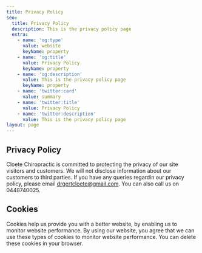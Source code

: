 ```yaml
---
title: Privacy Policy
seo:
  title: Privacy Policy
  description: This is the privacy policy page
  extra:
    - name: 'og:type'
      value: website
      keyName: property
    - name: 'og:title'
      value: Privacy Policy
      keyName: property
    - name: 'og:description'
      value: This is the privacy policy page
      keyName: property
    - name: 'twitter:card'
      value: summary
    - name: 'twitter:title'
      value: Privacy Policy
    - name: 'twitter:description'
      value: This is the privacy policy page
layout: page
---
```

## Privacy Policy

Cloete Chiropractic is committed to protecting the privacy of our site visitors and customers. We will not disclose information about our customers to third parties. If you have any queries regardin our privacy policy, please email drgertcloete@gmail.com. You can also call us on 0448740025.

## Cookies

Cookies help us provide you with a better website, by enabling us to monitor website performance. By using our website, you agree that we can use these types of cookies to monitor website performance. You can delete these cookies in your browser.

